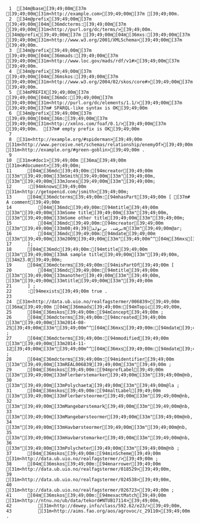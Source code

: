      1	[34m@base[39;49;00m[37m  [39;49;00m[31m<http://example.com>[39;49;00m[37m [39;49;00m.
     2	[34m@prefix[39;49;00m[37m [39;49;00m[04m[36mdcterms:[39;49;00m[37m [39;49;00m[31m<http://purl.org/dc/terms/>[39;49;00m. [34m@prefix[39;49;00m[37m [39;49;00m[04m[36mxs:[39;49;00m[37m [39;49;00m[31m<http://www.w3.org/2001/XMLSchema>[39;49;00m[37m [39;49;00m.
     3	[34m@prefix[39;49;00m[37m [39;49;00m[04m[36mmads:[39;49;00m[37m [39;49;00m[31m<http://www.loc.gov/mads/rdf/v1#>[39;49;00m[37m [39;49;00m.
     4	[34m@prefix[39;49;00m[37m [39;49;00m[04m[36mskos:[39;49;00m[37m [39;49;00m[31m<http://www.w3.org/2004/02/skos/core#>[39;49;00m[37m [39;49;00m.
     5	[34mPREFIX[39;49;00m[37m [39;49;00m[04m[36mdc:[39;49;00m[37m [39;49;00m[31m<http://purl.org/dc/elements/1.1/>[39;49;00m[37m  [39;49;00m[37m# SPARQL-like syntax is OK[39;49;00m
     6	[34m@prefix[39;49;00m[37m [39;49;00m[04m[36m:[39;49;00m[37m [39;49;00m[31m<http://xmlns.com/foaf/0.1/>[39;49;00m[37m [39;49;00m.  [37m# empty prefix is OK[39;49;00m
     7
     8	[31m<http://example.org/#spiderman>[39;49;00m [31m<http://www.perceive.net/schemas/relationship/enemyOf>[39;49;00m [31m<http://example.org/#green-goblin>[39;49;00m .
     9
    10	[31m<#doc1>[39;49;00m [36ma[39;49;00m [31m<#document>[39;49;00m;
    11		[04m[36mdc[39;49;00m:[94mcreator[39;49;00m [33m"[39;49;00m[33mSmith[39;49;00m[33m"[39;49;00m, [33m"[39;49;00m[33mJones[39;49;00m[33m"[39;49;00m;
    12		:[94mknows[39;49;00m [31m<http://getopenid.com/jsmith>[39;49;00m;
    13		[04m[36mdcterms[39;49;00m:[94mhasPart[39;49;00m [ [37m# A comment[39;49;00m
    14			[04m[36mdc[39;49;00m:[94mtitle[39;49;00m [33m"[39;49;00m[33mSome title[39;49;00m[33m"[39;49;00m, [33m"[39;49;00m[33mSome other title[39;49;00m[33m"[39;49;00m;
    15			[04m[36mdc[39;49;00m:[94mcreator[39;49;00m [33m"[39;49;00m[33mبرشت، برتولد[39;49;00m[33m"[39;49;00m@ar;
    16			[04m[36mdc[39;49;00m:[94mdate[39;49;00m [33m"[39;49;00m[33m2009[39;49;00m[33m"[39;49;00m^^[04m[36mxs[39;49;00m:[94mdate[39;49;00m
    17		];
    18		[04m[36mdc[39;49;00m:[94mtitle[39;49;00m [33m"[39;49;00m[33mA sample title[39;49;00m[33m"[39;49;00m, [34m23.0[39;49;00m;
    19		[04m[36mdcterms[39;49;00m:[94misPartOf[39;49;00m [
    20			[04m[36mdc[39;49;00m:[94mtitle[39;49;00m [33m"[39;49;00m[33manother[39;49;00m[33m"[39;49;00m, [33m"[39;49;00m[33mtitle[39;49;00m[33m"[39;49;00m
    21		] ;
    22		:[94mexists[39;49;00m true .
    23
    24	[31m<http://data.ub.uio.no/realfagstermer/006839>[39;49;00m [36ma[39;49;00m [04m[36mmads[39;49;00m:[94mTopic[39;49;00m,
    25	    [04m[36mskos[39;49;00m:[94mConcept[39;49;00m ;
    26	    [04m[36mdcterms[39;49;00m:[94mcreated[39;49;00m [33m"[39;49;00m[33m2014-08-25[39;49;00m[33m"[39;49;00m^^[04m[36mxs[39;49;00m:[94mdate[39;49;00m ;
    27	    [04m[36mdcterms[39;49;00m:[94mmodified[39;49;00m [33m"[39;49;00m[33m2014-11-12[39;49;00m[33m"[39;49;00m^^[04m[36mxs[39;49;00m:[94mdate[39;49;00m ;
    28	    [04m[36mdcterms[39;49;00m:[94midentifier[39;49;00m [33m"[39;49;00m[33mREAL006839[39;49;00m[33m"[39;49;00m ;
    29	    [04m[36mskos[39;49;00m:[94mprefLabel[39;49;00m [33m"[39;49;00m[33mFlerbørstemarker[39;49;00m[33m"[39;49;00m@nb,
    30	        [33m"[39;49;00m[33mPolychaeta[39;49;00m[33m"[39;49;00m@la ;
    31	    [04m[36mskos[39;49;00m:[94maltLabel[39;49;00m [33m"[39;49;00m[33mFlerbørsteormer[39;49;00m[33m"[39;49;00m@nb,
    32	        [33m"[39;49;00m[33mMangebørstemark[39;49;00m[33m"[39;49;00m@nb,
    33	        [33m"[39;49;00m[33mMangebørsteormer[39;49;00m[33m"[39;49;00m@nb,
    34	        [33m"[39;49;00m[33mHavbørsteormer[39;49;00m[33m"[39;49;00m@nb,
    35	        [33m"[39;49;00m[33mHavbørstemarker[39;49;00m[33m"[39;49;00m@nb,
    36	        [33m"[39;49;00m[33mPolycheter[39;49;00m[33m"[39;49;00m@nb ;
    37	    [04m[36mskos[39;49;00m:[94minScheme[39;49;00m [31m<http://data.ub.uio.no/realfagstermer/>[39;49;00m ;
    38	    [04m[36mskos[39;49;00m:[94mnarrower[39;49;00m [31m<http://data.ub.uio.no/realfagstermer/018529>[39;49;00m,
    39	        [31m<http://data.ub.uio.no/realfagstermer/024538>[39;49;00m,
    40	        [31m<http://data.ub.uio.no/realfagstermer/026723>[39;49;00m ;
    41	    [04m[36mskos[39;49;00m:[94mexactMatch[39;49;00m [31m<http://ntnu.no/ub/data/tekord#NTUB17114>[39;49;00m,
    42	        [31m<http://dewey.info/class/592.62/e23/>[39;49;00m,
    43	        [31m<http://aims.fao.org/aos/agrovoc/c_29110>[39;49;00m .
